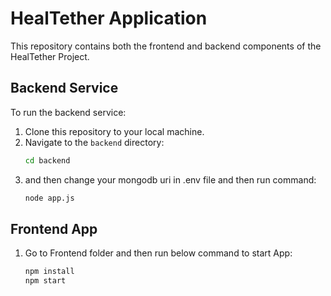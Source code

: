 # HealTether Application

This repository contains both the frontend and backend components of the HealTether Project.

## Backend Service

To run the backend service:

1. Clone this repository to your local machine.
2. Navigate to the `backend` directory:
   ```bash
   cd backend
3. and then change your mongodb uri in .env file and then run command:
    ```bash
   node app.js

## Frontend App

1. Go to Frontend folder and then run below command to start App:
    ```bash
   npm install
   npm start


